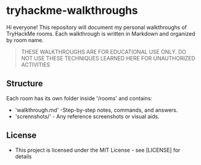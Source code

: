 # tryhackme-walkthroughs
Hi everyone! This repository will document my personal walkthroughs of TryHackMe rooms. Each walkthrough is written in Markdown and organized by room name.
> THESE WALKTHROUGHS ARE FOR EDUCATIONAL USE ONLY. DO NOT USE THESE TECHNIQUES LEARNED HERE FOR UNAUTHORIZED ACTIVITIES
## Structure
Each room has its own folder inside '/rooms' and contains:
- 'walkthrough.md' -Step-by-step notes, commands, and answers.
-  'scrennshots/' - Any reference screenshots or visual aids.
## License
-  This project is licensed under the MIT License - see [LICENSE] for details
